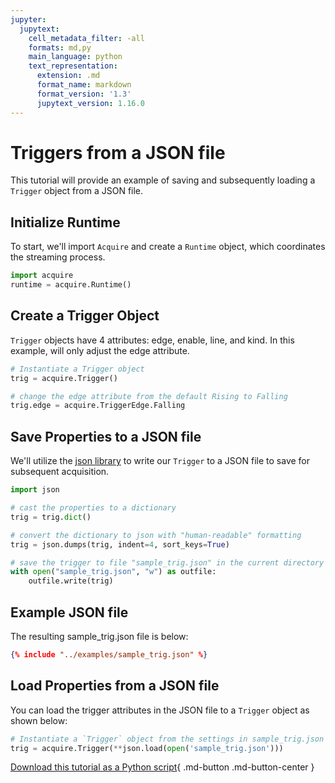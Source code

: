 ```yaml
---
jupyter:
  jupytext:
    cell_metadata_filter: -all
    formats: md,py
    main_language: python
    text_representation:
      extension: .md
      format_name: markdown
      format_version: '1.3'
      jupytext_version: 1.16.0
---
```


# Triggers from a JSON file

This tutorial will provide an example of saving and subsequently loading a `Trigger` object from a JSON file.

## Initialize Runtime

To start, we'll import `Acquire` and create a `Runtime` object, which coordinates the streaming process.

```python
import acquire
runtime = acquire.Runtime()
```

## Create a Trigger Object

`Trigger` objects have 4 attributes: edge, enable, line, and kind. In this example, will only adjust the edge attribute.

```python
# Instantiate a Trigger object
trig = acquire.Trigger()

# change the edge attribute from the default Rising to Falling
trig.edge = acquire.TriggerEdge.Falling
```

## Save Properties to a JSON file
We'll utilize the [json library](https://docs.python.org/3/library/json.html#) to write our `Trigger` to a JSON file to save for subsequent acquisition.

```python
import json

# cast the properties to a dictionary
trig = trig.dict()

# convert the dictionary to json with "human-readable" formatting
trig = json.dumps(trig, indent=4, sort_keys=True)

# save the trigger to file "sample_trig.json" in the current directory
with open("sample_trig.json", "w") as outfile:
    outfile.write(trig)
```

## Example JSON file
The resulting sample_trig.json file is below:

~~~json
{% include "../examples/sample_trig.json" %}
~~~

## Load Properties from a JSON file
You can load the trigger attributes in the JSON file to a `Trigger` object as shown below:

```python
# Instantiate a `Trigger` object from the settings in sample_trig.json
trig = acquire.Trigger(**json.load(open('sample_trig.json')))
```

[Download this tutorial as a Python script](trig_json.py){ .md-button .md-button-center }
